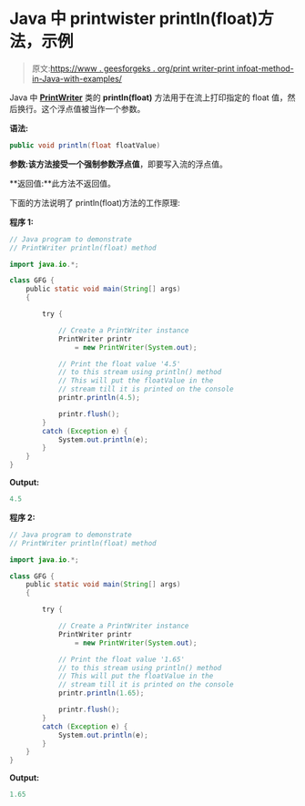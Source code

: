 # Java 中 printwister println(float)方法，示例

> 原文:[https://www . geesforgeks . org/print writer-print infoat-method-in-Java-with-examples/](https://www.geeksforgeeks.org/printwriter-printlnfloat-method-in-java-with-examples/)

Java 中 **[PrintWriter](https://www.geeksforgeeks.org/java-io-printprintr-class-java-set-1/)** 类的 **println(float)** 方法用于在流上打印指定的 float 值，然后换行。这个浮点值被当作一个参数。

**语法:**

```java
public void println(float floatValue)
```

**参数:**该方法接受一个强制参数**浮点值**，即要写入流的浮点值。

**返回值:**此方法不返回值。

下面的方法说明了 println(float)方法的工作原理:

**程序 1:**

```java
// Java program to demonstrate
// PrintWriter println(float) method

import java.io.*;

class GFG {
    public static void main(String[] args)
    {

        try {

            // Create a PrintWriter instance
            PrintWriter printr
                = new PrintWriter(System.out);

            // Print the float value '4.5'
            // to this stream using println() method
            // This will put the floatValue in the
            // stream till it is printed on the console
            printr.println(4.5);

            printr.flush();
        }
        catch (Exception e) {
            System.out.println(e);
        }
    }
}
```

**Output:**

```java
4.5

```

**程序 2:**

```java
// Java program to demonstrate
// PrintWriter println(float) method

import java.io.*;

class GFG {
    public static void main(String[] args)
    {

        try {

            // Create a PrintWriter instance
            PrintWriter printr
                = new PrintWriter(System.out);

            // Print the float value '1.65'
            // to this stream using println() method
            // This will put the floatValue in the
            // stream till it is printed on the console
            printr.println(1.65);

            printr.flush();
        }
        catch (Exception e) {
            System.out.println(e);
        }
    }
}
```

**Output:**

```java
1.65

```